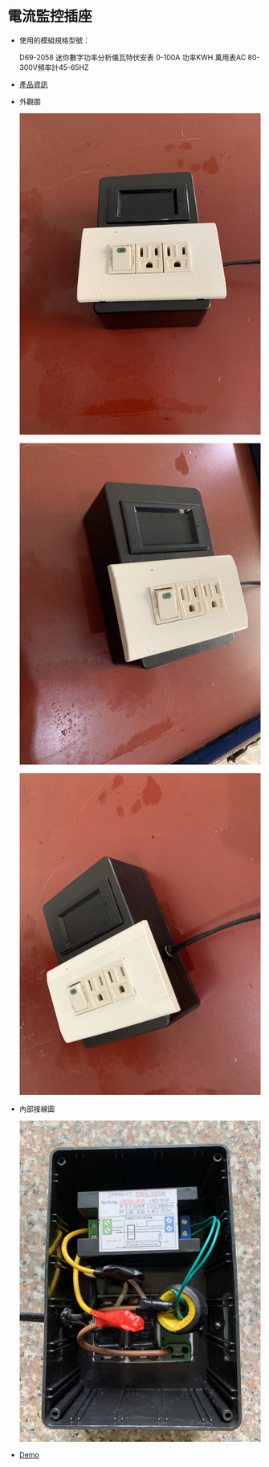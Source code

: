 # 電流監控插座

- 使用的模組規格型號：
  
  D69-2058 迷你數字功率分析儀瓦特伏安表 0-100A 功率KWH 萬用表AC 80-300V頻率計45-65HZ

- [產品資訊](./D69-2058.pdf)

- 外觀圖

  ![Alt text](./0.jpg)

  ![Alt text](./1.jpg)

  ![Alt text](./2.jpg)

- 內部接線圖

  ![Alt text](./3.jpg)

- [Demo](https://youtu.be/p7oQK_WzSpE)
